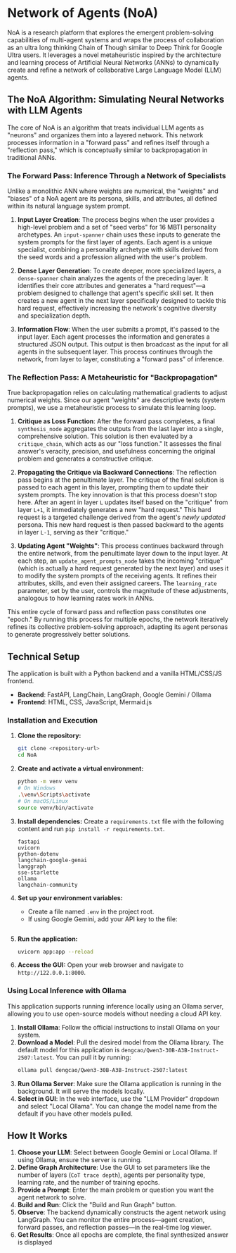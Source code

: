 # Network of Agents (NoA) 


NoA is a research platform that explores the emergent problem-solving capabilities of multi-agent systems and wraps the process of collaboration as an ultra long thinking Chain of Though similar to Deep Think for Google Ultra users. It leverages a novel metaheuristic inspired by the architecture and learning process of Artificial Neural Networks (ANNs) to dynamically create and refine a network of collaborative Large Language Model (LLM) agents.

## The NoA Algorithm: Simulating Neural Networks with LLM Agents

The core of NoA is an algorithm that treats individual LLM agents as "neurons" and organizes them into a layered network. This network processes information in a "forward pass" and refines itself through a "reflection pass," which is conceptually similar to backpropagation in traditional ANNs.

### The Forward Pass: Inference Through a Network of Specialists

Unlike a monolithic ANN where weights are numerical, the "weights" and "biases" of a NoA agent are its persona, skills, and attributes, all defined within its natural language system prompt.

1.  **Input Layer Creation**: The process begins when the user provides a high-level problem and a set of "seed verbs" for 16 MBTI personality archetypes. An `input-spanner` chain uses these inputs to generate the system prompts for the first layer of agents. Each agent is a unique specialist, combining a personality archetype with skills derived from the seed words and a profession aligned with the user's problem.

2.  **Dense Layer Generation**: To create deeper, more specialized layers, a `dense-spanner` chain analyzes the agents of the preceding layer. It identifies their core attributes and generates a "hard request"—a problem designed to challenge that agent's specific skill set. It then creates a new agent in the next layer specifically designed to tackle this hard request, effectively increasing the network's cognitive diversity and specialization depth.

3.  **Information Flow**: When the user submits a prompt, it's passed to the input layer. Each agent processes the information and generates a structured JSON output. This output is then broadcast as the input for all agents in the subsequent layer. This process continues through the network, from layer to layer, constituting a "forward pass" of inference.

### The Reflection Pass: A Metaheuristic for "Backpropagation"

True backpropagation relies on calculating mathematical gradients to adjust numerical weights. Since our agent "weights" are descriptive texts (system prompts), we use a metaheuristic process to simulate this learning loop.

1.  **Critique as Loss Function**: After the forward pass completes, a final `synthesis_node` aggregates the outputs from the last layer into a single, comprehensive solution. This solution is then evaluated by a `critique_chain`, which acts as our "loss function." It assesses the final answer's veracity, precision, and usefulness concerning the original problem and generates a constructive critique.

2.  **Propagating the Critique via Backward Connections**: The reflection pass begins at the penultimate layer. The critique of the final solution is passed to each agent in this layer, prompting them to update their system prompts. The key innovation is that this process doesn't stop here. After an agent in layer `L` updates itself based on the "critique" from layer `L+1`, it immediately generates a new "hard request." This hard request is a targeted challenge derived from the agent's *newly updated* persona. This new hard request is then passed backward to the agents in layer `L-1`, serving as their "critique."

3.  **Updating Agent "Weights"**: This process continues backward through the entire network, from the penultimate layer down to the input layer. At each step, an `update_agent_prompts_node` takes the incoming "critique" (which is actually a hard request generated by the next layer) and uses it to modify the system prompts of the receiving agents. It refines their attributes, skills, and even their assigned careers. The `learning_rate` parameter, set by the user, controls the magnitude of these adjustments, analogous to how learning rates work in ANNs.

This entire cycle of forward pass and reflection pass constitutes one "epoch." By running this process for multiple epochs, the network iteratively refines its collective problem-solving approach, adapting its agent personas to generate progressively better solutions.


## Technical Setup

The application is built with a Python backend and a vanilla HTML/CSS/JS frontend.

*   **Backend**: FastAPI, LangChain, LangGraph, Google Gemini / Ollama
*   **Frontend**: HTML, CSS, JavaScript, Mermaid.js

### Installation and Execution

1.  **Clone the repository:**
    ```bash
    git clone <repository-url>
    cd NoA
    ```

2.  **Create and activate a virtual environment:**
    ```bash
    python -m venv venv
    # On Windows
    .\venv\Scripts\activate
    # On macOS/Linux
    source venv/bin/activate
    ```

3.  **Install dependencies:**
    Create a `requirements.txt` file with the following content and run `pip install -r requirements.txt`.
    ```
    fastapi
    uvicorn
    python-dotenv
    langchain-google-genai
    langgraph
    sse-starlette
    ollama
    langchain-community
    ```

4.  **Set up your environment variables:**
    *   Create a file named `.env` in the project root.
    *   If using Google Gemini, add your API key to the file:
        ```        GEMINI_API_KEY="YOUR_API_KEY_HERE"
        ```

5.  **Run the application:**
    ```bash
    uvicorn app:app --reload
    ```

6.  **Access the GUI:**
    Open your web browser and navigate to `http://122.0.0.1:8000`.

### Using Local Inference with Ollama

This application supports running inference locally using an Ollama server, allowing you to use open-source models without needing a cloud API key.

1.  **Install Ollama**: Follow the official instructions to install Ollama on your system.
2.  **Download a Model**: Pull the desired model from the Ollama library. The default model for this application is `dengcao/Qwen3-30B-A3B-Instruct-2507:latest`. You can pull it by running:
    ```bash
    ollama pull dengcao/Qwen3-30B-A3B-Instruct-2507:latest
    ```
3.  **Run Ollama Server**: Make sure the Ollama application is running in the background. It will serve the models locally.
4.  **Select in GUI**: In the web interface, use the "LLM Provider" dropdown and select "Local Ollama". You can change the model name from the default if you have other models pulled.

## How It Works

1.  **Choose your LLM**: Select between Google Gemini or Local Ollama. If using Ollama, ensure the server is running.
2.  **Define Graph Architecture**: Use the GUI to set parameters like the number of layers (`CoT trace depth`), agents per personality type, learning rate, and the number of training epochs.
3.  **Provide a Prompt**: Enter the main problem or question you want the agent network to solve.
4.  **Build and Run**: Click the "Build and Run Graph" button.
5.  **Observe**: The backend dynamically constructs the agent network using LangGraph. You can monitor the entire process—agent creation, forward passes, and reflection passes—in the real-time log viewer.
6.  **Get Results**: Once all epochs are complete, the final synthesized answer is displayed